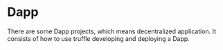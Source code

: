 # Dapp
There are some Dapp projects, which means decentralized application. It consists of how to use truffle developing and deploying a Dapp.
